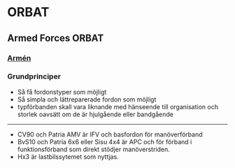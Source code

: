 # ORBAT

## Armed Forces ORBAT

### [Armén](/Svenska%20Armén/Arméstaben.md)



### Grundprinciper

* Så få fordonstyper som möjligt
* Så simpla och lättreparerade fordon som möjligt
* typförbanden skall vara liknande med hänseende till organisation och storlek oavsätt om de är hjulgående eller bandgående
---
* CV90 och Patria AMV är IFV och basfordon för manöverförband
* BvS10 och Patria 6x6 eller Sisu 4x4 är APC och för förband i funktionsförband som direkt stödjer manöverstriden.
* Hx3 är lastbilssytemet som nyttjas.
